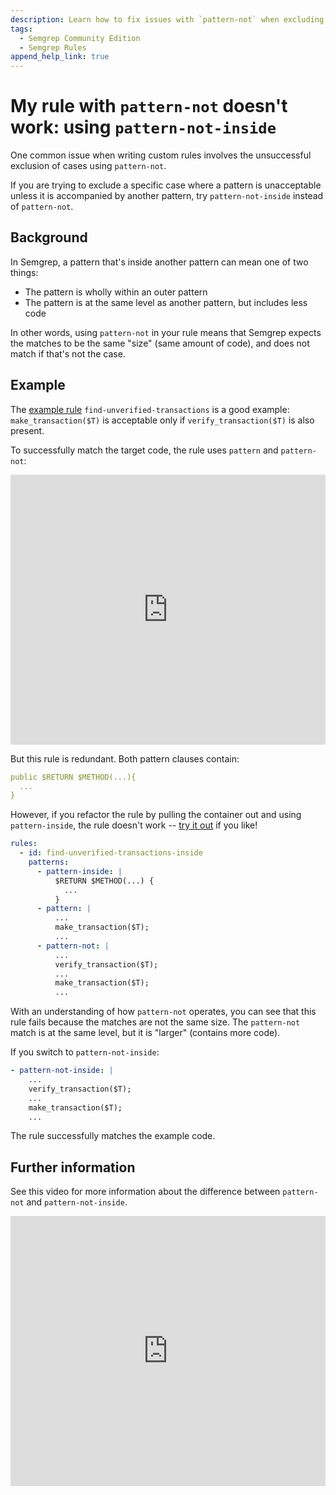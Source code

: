 ```yaml
---
description: Learn how to fix issues with `pattern-not` when excluding cases in custom rules.
tags:
  - Semgrep Community Edition
  - Semgrep Rules
append_help_link: true
---
```


# My rule with `pattern-not` doesn't work: using `pattern-not-inside`

One common issue when writing custom rules involves the unsuccessful exclusion of cases using `pattern-not`.

If you are trying to exclude a specific case where a pattern is unacceptable unless it is accompanied by another pattern, try `pattern-not-inside` instead of `pattern-not`.

## Background

In Semgrep, a pattern that's inside another pattern can mean one of two things:

* The pattern is wholly within an outer pattern
* The pattern is at the same level as another pattern, but includes less code

In other words, using `pattern-not` in your rule means that Semgrep expects the matches to be the same "size" (same amount of code), and does not match if that's not the case.

## Example

The [example rule](https://semgrep.dev/docs/writing-rules/rule-ideas/#systematize-project-specific-coding-patterns) `find-unverified-transactions` is a good example: `make_transaction($T)` is acceptable only if `verify_transaction($T)` is also present.

To successfully match the target code, the rule uses `pattern` and `pattern-not`:

<iframe src="https://semgrep.dev/embed/editor?snippet=Nr3z" title="pattern-not rule for unverified transactions" width="100%" height="432px" loading="lazy" frameBorder="0"></iframe>

But this rule is redundant. Both pattern clauses contain:

```yml
public $RETURN $METHOD(...){
  ...
}
```

However, if you refactor the rule by pulling the container out and using `pattern-inside`, the rule doesn't work -- [try it out](https://semgrep.dev/playground/s/KZOd?editorMode=advanced) if you like!

```yml
rules:
  - id: find-unverified-transactions-inside
    patterns:
      - pattern-inside: |
          $RETURN $METHOD(...) {
            ...
          }
      - pattern: |
          ...
          make_transaction($T);
          ...
      - pattern-not: |
          ...
          verify_transaction($T);
          ...
          make_transaction($T);
          ...
```

With an understanding of how `pattern-not` operates, you can see that this rule fails because the matches are not the same size. The `pattern-not` match is at the same level, but it is "larger" (contains more code).

If you switch to `pattern-not-inside`:

```yml
- pattern-not-inside: |
    ...
    verify_transaction($T);
    ...
    make_transaction($T);
    ...
```

The rule successfully matches the example code.

## Further information

See this video for more information about the difference between `pattern-not` and  `pattern-not-inside`.

<iframe class="yt_embed" width="100%" height="432px" loading="lazy" src="https://www.youtube.com/embed/JBEKaTTrhTY?si=aw7Sv1bz8l-a-4ZR" frameborder="0" allowfullscreen></iframe>

